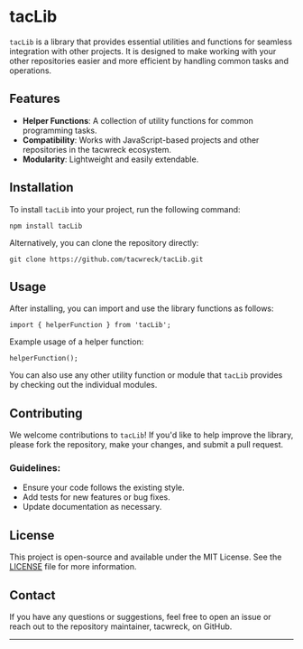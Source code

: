 # tacLib

`tacLib` is a library that provides essential utilities and functions for seamless integration with other projects. It is designed to make working with your other repositories easier and more efficient by handling common tasks and operations.

## Features

- **Helper Functions**: A collection of utility functions for common programming tasks.
- **Compatibility**: Works with JavaScript-based projects and other repositories in the tacwreck ecosystem.
- **Modularity**: Lightweight and easily extendable.

## Installation

To install `tacLib` into your project, run the following command:

```
npm install tacLib
```

Alternatively, you can clone the repository directly:

```
git clone https://github.com/tacwreck/tacLib.git
```

## Usage

After installing, you can import and use the library functions as follows:

```
import { helperFunction } from 'tacLib';
```

Example usage of a helper function:

```
helperFunction();
```

You can also use any other utility function or module that `tacLib` provides by checking out the individual modules.

## Contributing

We welcome contributions to `tacLib`! If you'd like to help improve the library, please fork the repository, make your changes, and submit a pull request.

### Guidelines:

- Ensure your code follows the existing style.
- Add tests for new features or bug fixes.
- Update documentation as necessary.

## License

This project is open-source and available under the MIT License. See the [LICENSE](LICENSE) file for more information.

## Contact

If you have any questions or suggestions, feel free to open an issue or reach out to the repository maintainer, tacwreck, on GitHub.

---
